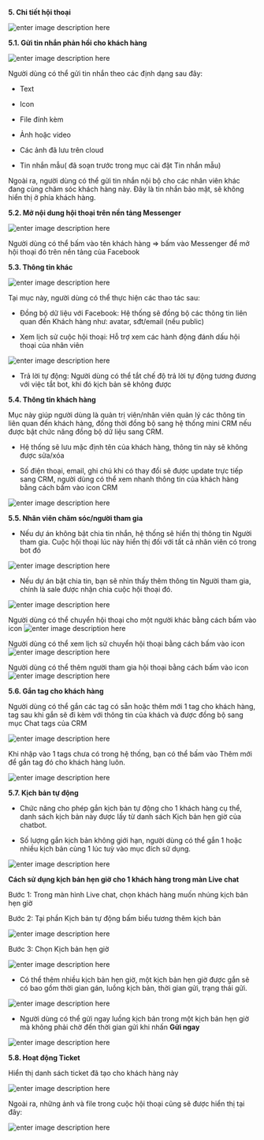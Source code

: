 **5. Chi tiết hội thoại**

![enter image description here](https://chatbizfly.mediacdn.vn/2022/07/08/chatbot/img_84jpg1657270023.jpg)

**5.1. Gửi tin nhắn phản hồi cho khách hàng**

![enter image description here](https://chatbizfly.mediacdn.vn/2022/07/08/chatbot/img_80jpg1657265117.jpg)

Người dùng có thể gửi tin nhắn theo các định dạng sau đây:

- Text

- Icon

- File đính kèm

- Ảnh hoặc video

- Các ảnh đã lưu trên cloud

- Tin nhắn mẫu( đã soạn trước trong mục cài đặt Tin nhắn mẫu)

Ngoài ra, người dùng có thể gửi tin nhắn nội bộ cho các nhân viên khác đang cùng chăm sóc khách hàng này. Đây là tin nhắn bảo mật, sẽ không hiển thị ở phía khách hàng.

**5.2.  Mở nội dung hội thoại trên nền tảng Messenger**

![enter image description here](https://chatbizfly.mediacdn.vn/2022/07/08/chatbot/img_81jpg1657266424.jpg)

Người dùng có thể bấm vào tên khách hàng => bấm vào Messenger để mở hội thoại đó trên nền tảng của Facebook

**5.3. Thông tin khác**

![enter image description here](https://chatbizfly.mediacdn.vn/2022/07/08/chatbot/img_82jpg1657266892.jpg)

Tại mục này, người dùng có thể thực hiện các thao tác sau:

- Đồng bộ dữ liệu với Facebook: Hệ thống sẽ đồng bộ các thông tin liên quan đến Khách hàng như: avatar, sđt/email (nếu public)

- Xem lịch sử cuộc hội thoại: Hỗ trợ xem các hành động đánh dấu hội thoại của nhân viên

![enter image description here](https://chatbizfly.mediacdn.vn/2022/07/08/chatbot/img_83jpg1657267172.jpg)

- Trả lời tự động: Người dùng có thể tắt chế độ trả lời tự động tương đương với việc tắt bot, khi đó kịch bản sẽ không được 

**5.4. Thông tin khách hàng**

Mục này giúp người dùng là quản trị viên/nhân viên quản lý các thông tin liên quan đến khách hàng, đồng thời đồng bộ sang hệ thống mini CRM nếu được bật chức năng đồng bộ dữ liệu sang CRM.

- Hệ thống sẽ lưu mặc định tên của khách hàng, thông tin này sẽ không được sửa/xóa

- Số điện thoại, email, ghi chú khi có thay đổi sẽ được update trực tiếp sang CRM, người dùng có thể xem nhanh thông tin của khách hàng bằng cách bấm vào icon CRM

![enter image description here](https://chatbizfly.mediacdn.vn/2022/07/08/chatbot/img_85jpg1657270165.jpg)

**5.5. Nhân viên chăm sóc/người tham gia**

- Nếu dự án không bật chia tin nhắn, hệ thống sẽ hiển thị thông tin Người tham gia. Cuộc hội thoại lúc này hiển thị đối với tất cả nhân viên có trong bot đó

![enter image description here](https://chatbizfly.mediacdn.vn/2022/07/08/chatbot/img_86jpg1657270237.jpg)

- Nếu dự án bật chia tin, bạn sẽ nhìn thấy thêm thông tin Người tham gia, chính là sale được nhận chia cuộc hội thoại đó.

![enter image description here](https://chatbizfly.mediacdn.vn/2022/07/08/chatbot/img_87jpg1657270302.jpg)

Người dùng có thể chuyển hội thoại cho một người khác bằng cách bấm vào icon ![enter image description here](https://chatbizfly.mediacdn.vn/2022/07/08/chatbot/img_88jpg1657270378.jpg)

Người dùng có thể xem lịch sử chuyển  hội thoại  bằng cách bấm vào icon ![enter image description here](https://chatbizfly.mediacdn.vn/2022/07/08/chatbot/img_89jpg1657270515.jpg)

Người dùng có thể thêm người tham gia hội thoại bằng cách bấm vào icon ![enter image description here](https://chatbizfly.mediacdn.vn/2022/07/08/chatbot/img_90jpg1657270568.jpg)

**5.6. Gắn tag cho khách hàng**

Người dùng có thể gắn các tag có sẵn hoặc thêm mới 1 tag cho khách hàng, tag sau khi gắn sẽ đi kèm với thông tin của khách và được đồng bộ sang mục Chat tags của CRM 

![enter image description here](https://chatbizfly.mediacdn.vn/2022/07/08/chatbot/img_91jpg1657270645.jpg)

Khi nhập vào 1 tags chưa có trong hệ thống, bạn có thể bấm vào Thêm mới để gắn tag đó cho khách hàng luôn.

![enter image description here](https://chatbizfly.mediacdn.vn/2022/07/08/chatbot/img_92jpg1657270757.jpg)

**5.7. Kịch bản tự động**

 - Chức năng cho phép gắn kịch bản tự động cho 1 khách hàng cụ thể, danh sách kịch bản này được lấy từ danh sách Kịch bản hẹn giờ của chatbot. 
 
- Số lượng gắn kịch bản không giới hạn, người dùng có thể gắn 1 hoặc nhiều kịch bản cùng 1 lúc tuỳ vào mục đích sử dụng.
 
![enter image description here](https://chatbizfly.mediacdn.vn/2022/12/12/chatbot/img_Screenshot1png1670828802.png) 
 
**Cách sử dụng kịch bản hẹn giờ cho 1 khách hàng trong màn Live chat**

Bước 1: Trong màn hình Live chat, chọn khách hàng muốn nhúng kịch bản hẹn giờ

Bước 2: Tại phần Kịch bản tự động bấm biểu tương thêm kịch bản

![enter image description here](https://chatbizfly.mediacdn.vn/2022/12/12/chatbot/img_Screenshot2png1670829903.png)

Bước 3: Chọn Kịch bản hẹn giờ 

![enter image description here](https://chatbizfly.mediacdn.vn/2022/12/12/chatbot/img_Screenshot3png1670829972.png)

 - Có thể thêm nhiều kịch bản hẹn giờ, một kịch bản hẹn giờ được gắn sẽ có bao gồm thời gian gán, luồng kịch bản, thời gian gửi, trạng thái gửi.
 
 ![enter image description here](https://chatbizfly.mediacdn.vn/2022/12/12/chatbot/img_Screenshot5png1670830473.png)
 
 - Người dùng có thể gửi ngay luồng kịch bản trong một kịch bản hẹn giờ mà không phải chờ đến thời gian gửi khi nhấn **Gửi ngay**

 ![enter image description here](https://chatbizfly.mediacdn.vn/2022/12/12/chatbot/img_Screenshot4png1670830347.png)


**5.8. Hoạt động Ticket** 

Hiển thị danh sách ticket đã tạo cho khách hàng này

![enter image description here](https://chatbizfly.mediacdn.vn/2022/07/08/chatbot/img_93jpg1657271615.jpg)

Ngoài ra, những ảnh và file trong cuộc hội thoại cũng sẽ được hiển thị tại đây:

![enter image description here](https://static8.muarecdn.com/original/muare/images/2020/12/26/5827656_35.jpg)













